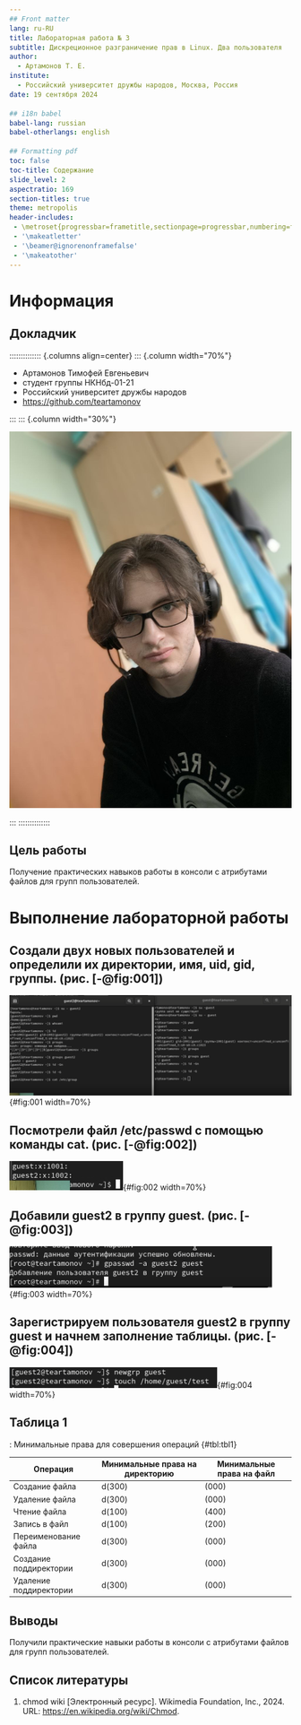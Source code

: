 ```yaml
---
## Front matter
lang: ru-RU
title: Лабораторная работа № 3
subtitle: Дискреционное разграничение прав в Linux. Два пользователя
author:
  - Артамонов Т. Е.
institute:
  - Российский университет дружбы народов, Москва, Россия
date: 19 сентября 2024

## i18n babel
babel-lang: russian
babel-otherlangs: english

## Formatting pdf
toc: false
toc-title: Содержание
slide_level: 2
aspectratio: 169
section-titles: true
theme: metropolis
header-includes:
 - \metroset{progressbar=frametitle,sectionpage=progressbar,numbering=fraction}
 - '\makeatletter'
 - '\beamer@ignorenonframefalse'
 - '\makeatother'
---
```


# Информация

## Докладчик

:::::::::::::: {.columns align=center}
::: {.column width="70%"}

  * Артамонов Тимофей Евгеньевич
  * студент группы НКНбд-01-21
  * Российский университет дружбы народов
  * <https://github.com/teartamonov>

:::
::: {.column width="30%"}

![](image/ava.jpg)

:::
::::::::::::::


## Цель работы

Получение практических навыков работы в консоли с атрибутами файлов для групп пользователей.

# Выполнение лабораторной работы

## Создали двух новых пользователей и определили их директории, имя, uid, gid, группы. (рис. [-@fig:001])

![Информация о guest и guest2](image/1.PNG){#fig:001 width=70%}

## Посмотрели файл /etc/passwd с помощью команды cat. (рис. [-@fig:002])

![guest gid 1001, guest2 gid 1002, значения совпадают с предыдущими способами](image/2.PNG){#fig:002 width=70%}

## Добавили guest2 в группу guest. (рис. [-@fig:003])

![guest2 успешно добавлен в группу guest](image/3.PNG){#fig:003 width=70%}

## Зарегистрируем пользователя guest2 в группу guest и начнем заполнение таблицы. (рис. [-@fig:004])

![Создали директорию dir1](image/4.PNG){#fig:004 width=70%}

## Таблица 1

: Минимальные права для совершения операций {#tbl:tbl1}

| Операция | Минимальные права на директорию | Минимальные права на файл |
|----------|---------------------------------|---------------------------|
|  Создание файла  |  d(300)  | (000)  |
|  Удаление файла  |  d(300)  | (000)  |
|  Чтение файла  |  d(100)  | (400)  |
| Запись в файл  |  d(100)  | (200)  |
| Переименование файла  |  d(300)  | (000)  |
| Создание поддиректории  |  d(300)  | (000)  |
| Удаление поддиректории  |  d(300)  | (000)  |

## Выводы

Получили практические навыки работы в консоли с атрибутами файлов для групп пользователей.

## Список литературы

1. chmod wiki [Электронный ресурс]. Wikimedia Foundation, Inc., 2024. URL: https://en.wikipedia.org/wiki/Chmod.

